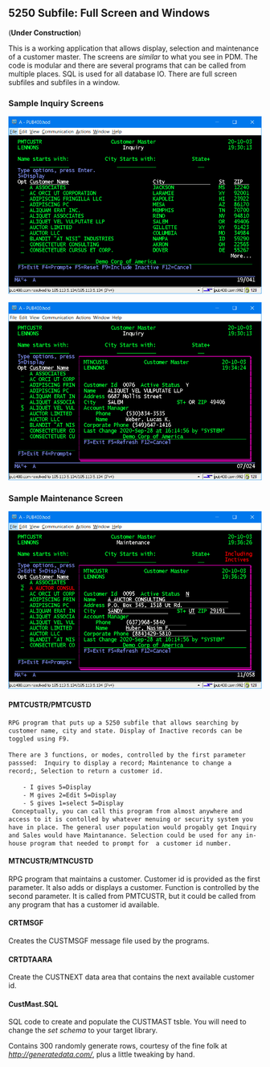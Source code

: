 ## 5250 Subfile: Full Screen and Windows

(__Under Construction__)

This is a working application that allows display, selection and maintenance of a customer master. The screens are _similar_ to what you see in PDM. The code is modular and there are several programs that can be called from multiple places.  SQL is used for all database IO. There are full screen subfiles and subfiles in a window.

### Sample Inquiry Screens

![Inquiry Subfile](Images/Inquiry_Subfile.png)

![Inquiry Subfile](Images/Inquiry_Display.png)

### Sample Maintenance Screen
![Inquiry Subfile](Images/Maintenance_Display.png)

#### PMTCUSTR/PMTCUSTD 

    RPG program that puts up a 5250 subfile that allows searching by customer name, city and state. Display of Inactive records can be toggled using F9.
    
    There are 3 functions, or modes, controlled by the first parameter passsed:  Inquiry to display a record; Maintenance to change a record;, Selection to return a customer id.

        - I gives 5=Display
        - M gives 2=Edit 5=Display
        - S gives 1=select 5=Display
     Conceptually, you can call this program from almost anywhere and  access to it is contolled by whatever menuing or security system you have in place. The general user population would progably get Inquiry and Sales would have Maintanance. Selection could be used for any in-house program that needed to prompt for  a customer id number.
  
#### MTNCUSTR/MTNCUSTD

  RPG program that maintains a customer.  Customer id is provided as the first parameter. It also adds or displays a customer. Function is controlled by the second parameter. It is called from PMTCUSTR, but it could be called from any program that has a customer id available.

#### CRTMSGF

  Creates the CUSTMSGF message file used by the programs.

#### CRTDTAARA
  
  Create the CUSTNEXT data area that contains the next available customer id.

#### CustMast.SQL

  SQL code to create and populate the CUSTMAST tsble. You will need to change the _set schema_ to your target library.

  Contains 300 randomly generate rows, courtesy of the fine folk at _http://generatedata.com/_, plus a little tweaking by hand.   